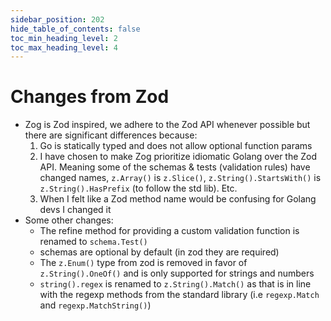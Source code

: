 ```yaml
---
sidebar_position: 202
hide_table_of_contents: false
toc_min_heading_level: 2
toc_max_heading_level: 4
---
```


# Changes from Zod

- Zog is Zod inspired, we adhere to the Zod API whenever possible but there are significant differences because:
  1. Go is statically typed and does not allow optional function params
  2. I have chosen to make Zog prioritize idiomatic Golang over the Zod API. Meaning some of the schemas & tests (validation rules) have changed names, `z.Array()` is `z.Slice()`, `z.String().StartsWith()` is `z.String().HasPrefix` (to follow the std lib). Etc.
  3. When I felt like a Zod method name would be confusing for Golang devs I changed it
- Some other changes:
  - The refine method for providing a custom validation function is renamed to `schema.Test()`
  - schemas are optional by default (in zod they are required)
  - The `z.Enum()` type from zod is removed in favor of `z.String().OneOf()` and is only supported for strings and numbers
  - `string().regex` is renamed to `z.String().Match()` as that is in line with the regexp methods from the standard library (i.e `regexp.Match` and `regexp.MatchString()`)
